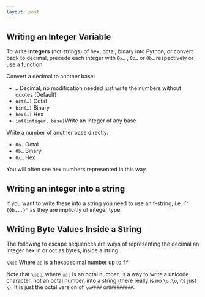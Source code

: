```yaml
---
layout: post
---
```


## Writing an Integer Variable

To write **integers** (not strings) of hex, octal, binary  into Python, or convert back to decimal, precede each integer with  `0x…` , `0o…` or `0b…` respectively or use a function.

Convert a decimal to another base:

- `…` Decimal, no modification needed just write the numbers without quotes (Default)
- `oct(…)` Octal
- `bin(…)` Binary
- `hex(…)` Hex
- `int(integer, base)`Write an integer of any base

Write a number of another base directly:

- `0o…` Octal
- `0b…` Binary
- `0x…` Hex

You will often see hex numbers represented in this way.

## Writing an integer into a string

If you want to write these into a string you need to use an f-string, i.e. `f"{0b...}"` as they are implicitly of integer type.

## Writing Byte Values Inside a String

The following to escape sequences are ways of representing the decimal an integer hex in or oct as bytes, inside  a string:

`\x▯▯` Where `▯▯` is a hexadecimal number up to `ff`

Note that `\▯▯▯`, where `▯▯▯` is an octal number, is a way to write a unicode character, not an octal number, into a string (there really is no `\o.\o`, its just `\`). It is just the octal version of `\u####` or`U########`.
